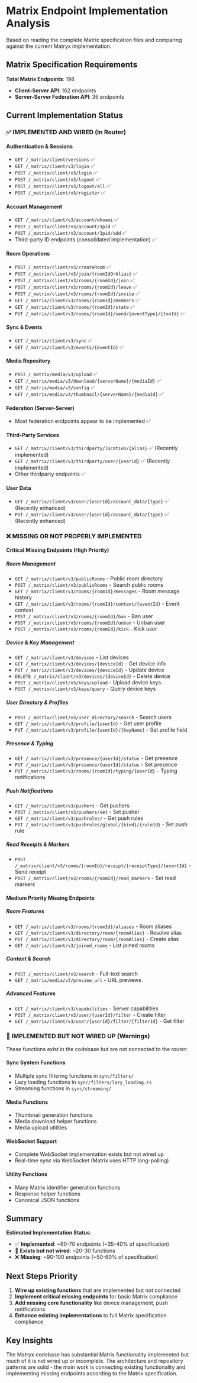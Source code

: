 # Matrix Endpoint Implementation Analysis

Based on reading the complete Matrix specification files and comparing against the current Matryx implementation.

## Matrix Specification Requirements

**Total Matrix Endpoints**: 198
- **Client-Server API**: 162 endpoints  
- **Server-Server Federation API**: 36 endpoints

## Current Implementation Status

### ✅ IMPLEMENTED AND WIRED (In Router)

#### Authentication & Sessions
- `GET /_matrix/client/versions` ✅
- `GET /_matrix/client/v3/login` ✅  
- `POST /_matrix/client/v3/login` ✅
- `POST /_matrix/client/v3/logout` ✅
- `POST /_matrix/client/v3/logout/all` ✅
- `POST /_matrix/client/v3/register` ✅

#### Account Management  
- `GET /_matrix/client/v3/account/whoami` ✅
- `POST /_matrix/client/v3/account/3pid` ✅
- `POST /_matrix/client/v3/account/3pid/add` ✅
- Third-party ID endpoints (consolidated implementation) ✅

#### Room Operations
- `POST /_matrix/client/v3/createRoom` ✅
- `POST /_matrix/client/v3/join/{roomIdOrAlias}` ✅
- `POST /_matrix/client/v3/rooms/{roomId}/join` ✅
- `POST /_matrix/client/v3/rooms/{roomId}/leave` ✅
- `POST /_matrix/client/v3/rooms/{roomId}/invite` ✅
- `GET /_matrix/client/v3/rooms/{roomId}/members` ✅
- `GET /_matrix/client/v3/rooms/{roomId}/state` ✅
- `PUT /_matrix/client/v3/rooms/{roomId}/send/{eventType}/{txnId}` ✅

#### Sync & Events
- `GET /_matrix/client/v3/sync` ✅
- `GET /_matrix/client/v3/events/{eventId}` ✅

#### Media Repository
- `POST /_matrix/media/v3/upload` ✅
- `GET /_matrix/media/v3/download/{serverName}/{mediaId}` ✅
- `GET /_matrix/media/v3/config` ✅
- `GET /_matrix/media/v3/thumbnail/{serverName}/{mediaId}` ✅

#### Federation (Server-Server)
- Most federation endpoints appear to be implemented ✅

#### Third-Party Services
- `GET /_matrix/client/v3/thirdparty/location/{alias}` ✅ (Recently implemented)
- `GET /_matrix/client/v3/thirdparty/user/{userid}` ✅ (Recently implemented)
- Other thirdparty endpoints ✅

#### User Data
- `GET /_matrix/client/v3/user/{userId}/account_data/{type}` ✅ (Recently enhanced)
- `PUT /_matrix/client/v3/user/{userId}/account_data/{type}` ✅ (Recently enhanced)

### ❌ MISSING OR NOT PROPERLY IMPLEMENTED

#### Critical Missing Endpoints (High Priority)

##### Room Management
- `GET /_matrix/client/v3/publicRooms` - Public room directory
- `POST /_matrix/client/v3/publicRooms` - Search public rooms  
- `GET /_matrix/client/v3/rooms/{roomId}/messages` - Room message history
- `GET /_matrix/client/v3/rooms/{roomId}/context/{eventId}` - Event context
- `POST /_matrix/client/v3/rooms/{roomId}/ban` - Ban user
- `POST /_matrix/client/v3/rooms/{roomId}/unban` - Unban user
- `POST /_matrix/client/v3/rooms/{roomId}/kick` - Kick user

##### Device & Key Management  
- `GET /_matrix/client/v3/devices` - List devices
- `GET /_matrix/client/v3/devices/{deviceId}` - Get device info
- `PUT /_matrix/client/v3/devices/{deviceId}` - Update device
- `DELETE /_matrix/client/v3/devices/{deviceId}` - Delete device
- `POST /_matrix/client/v3/keys/upload` - Upload device keys
- `POST /_matrix/client/v3/keys/query` - Query device keys

##### User Directory & Profiles
- `POST /_matrix/client/v3/user_directory/search` - Search users
- `GET /_matrix/client/v3/profile/{userId}` - Get user profile
- `PUT /_matrix/client/v3/profile/{userId}/{keyName}` - Set profile field

##### Presence & Typing
- `GET /_matrix/client/v3/presence/{userId}/status` - Get presence
- `PUT /_matrix/client/v3/presence/{userId}/status` - Set presence  
- `PUT /_matrix/client/v3/rooms/{roomId}/typing/{userId}` - Typing notifications

##### Push Notifications
- `GET /_matrix/client/v3/pushers` - Get pushers
- `POST /_matrix/client/v3/pushers/set` - Set pusher
- `GET /_matrix/client/v3/pushrules/` - Get push rules
- `PUT /_matrix/client/v3/pushrules/global/{kind}/{ruleId}` - Set push rule

##### Read Receipts & Markers
- `POST /_matrix/client/v3/rooms/{roomId}/receipt/{receiptType}/{eventId}` - Send receipt
- `POST /_matrix/client/v3/rooms/{roomId}/read_markers` - Set read markers

#### Medium Priority Missing Endpoints

##### Room Features
- `GET /_matrix/client/v3/rooms/{roomId}/aliases` - Room aliases
- `GET /_matrix/client/v3/directory/room/{roomAlias}` - Resolve alias
- `PUT /_matrix/client/v3/directory/room/{roomAlias}` - Create alias
- `GET /_matrix/client/v3/joined_rooms` - List joined rooms

##### Content & Search
- `POST /_matrix/client/v3/search` - Full-text search
- `GET /_matrix/media/v3/preview_url` - URL previews

##### Advanced Features  
- `GET /_matrix/client/v3/capabilities` - Server capabilities
- `POST /_matrix/client/v3/user/{userId}/filter` - Create filter
- `GET /_matrix/client/v3/user/{userId}/filter/{filterId}` - Get filter

### 🔧 IMPLEMENTED BUT NOT WIRED UP (Warnings)

These functions exist in the codebase but are not connected to the router:

#### Sync System Functions
- Multiple sync filtering functions in `sync/filters/`
- Lazy loading functions in `sync/filters/lazy_loading.rs`
- Streaming functions in `sync/streaming/`

#### Media Functions
- Thumbnail generation functions
- Media download helper functions  
- Media upload utilities

#### WebSocket Support
- Complete WebSocket implementation exists but not wired up
- Real-time sync via WebSocket (Matrix uses HTTP long-polling)

#### Utility Functions
- Many Matrix identifier generation functions
- Response helper functions
- Canonical JSON functions

## Summary

**Estimated Implementation Status**:
- ✅ **Implemented**: ~60-70 endpoints (~35-40% of specification)
- 🔧 **Exists but not wired**: ~20-30 functions  
- ❌ **Missing**: ~90-100 endpoints (~50-60% of specification)

## Next Steps Priority

1. **Wire up existing functions** that are implemented but not connected
2. **Implement critical missing endpoints** for basic Matrix compliance
3. **Add missing core functionality** like device management, push notifications
4. **Enhance existing implementations** to full Matrix specification compliance

## Key Insights

The Matryx codebase has substantial Matrix functionality implemented but much of it is not wired up or incomplete. The architecture and repository patterns are solid - the main work is connecting existing functionality and implementing missing endpoints according to the Matrix specification.